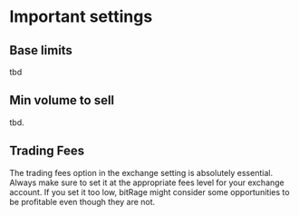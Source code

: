 # Important settings

## Base limits

tbd

## Min volume to sell

tbd.

## Trading Fees

The trading fees option in the exchange setting is absolutely essential. Always make sure to set it at the appropriate fees level for your exchange account. If you set it too low, bitRage might consider some opportunities to be profitable even though they are not.





